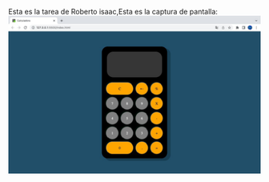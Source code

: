 Esta es la tarea de Roberto isaac,Esta es la captura de pantalla:
![Mi captura de pantalla](icon/Mi_tarea.jpeg)